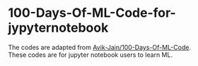 # 100-Days-Of-ML-Code-for-jypyternotebook
The codes are adapted from [Avik-Jain/100-Days-Of-ML-Code](https://github.com/Avik-Jain/100-Days-Of-ML-Code.git). <br>
These codes are for jupyter notebook users to learn ML.
